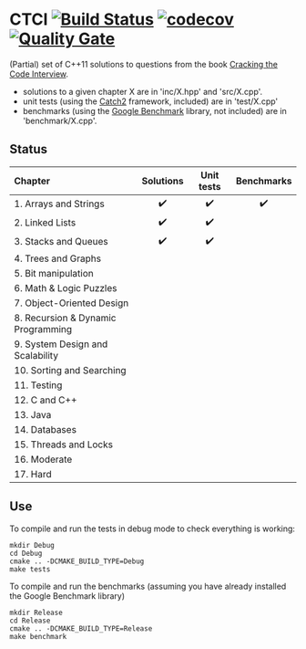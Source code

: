 # CTCI [![Build Status](https://travis-ci.org/lkeegan/CTCI.svg?branch=master)](https://travis-ci.org/lkeegan/CTCI) [![codecov](https://codecov.io/gh/lkeegan/CTCI/branch/master/graph/badge.svg)](https://codecov.io/gh/lkeegan/CTCI) [![Quality Gate](https://sonarcloud.io/api/project_badges/measure?project=lkeegan_CTCI&metric=alert_status)](https://sonarcloud.io/dashboard/index/lkeegan_CTCI)
(Partial) set of C++11 solutions to questions from the book [Cracking the Code Interview](http://www.crackingthecodinginterview.com/).

- solutions to a given chapter X are in 'inc/X.hpp' and 'src/X.cpp'.
- unit tests (using the [Catch2](https://github.com/catchorg/Catch2) framework, included) are in 'test/X.cpp'
- benchmarks (using the [Google Benchmark](https://github.com/google/benchmark) library, not included) are in 'benchmark/X.cpp'.

## Status
| Chapter                   | Solutions          | Unit tests         | Benchmarks         |
| :------------------------ | :----------------: | :----------------: | :----------------: |
| 1. Arrays and Strings     | :heavy_check_mark: | :heavy_check_mark: | :heavy_check_mark: |
| 2. Linked Lists           | :heavy_check_mark: | :heavy_check_mark: | |
| 3. Stacks and Queues      | :heavy_check_mark: | :heavy_check_mark: | |
| 4. Trees and Graphs       | | | |
| 5. Bit manipulation       | | | |
| 6. Math & Logic Puzzles   | | | |
| 7. Object-Oriented Design | | | |
| 8. Recursion & Dynamic Programming | | | |
| 9. System Design and Scalability | | | |
| 10. Sorting and Searching | | | |
| 11. Testing               | | | |
| 12. C and C++             | | | |
| 13. Java                  | | | |
| 14. Databases             | | | |
| 15. Threads and Locks     | | | |
| 16. Moderate              | | | |
| 17. Hard                  | | | |


## Use
To compile and run the tests in debug mode to check everything is working:
```
mkdir Debug
cd Debug
cmake .. -DCMAKE_BUILD_TYPE=Debug
make tests
```
To compile and run the benchmarks (assuming you have already installed the Google Benchmark library)
```
mkdir Release
cd Release
cmake .. -DCMAKE_BUILD_TYPE=Release
make benchmark
